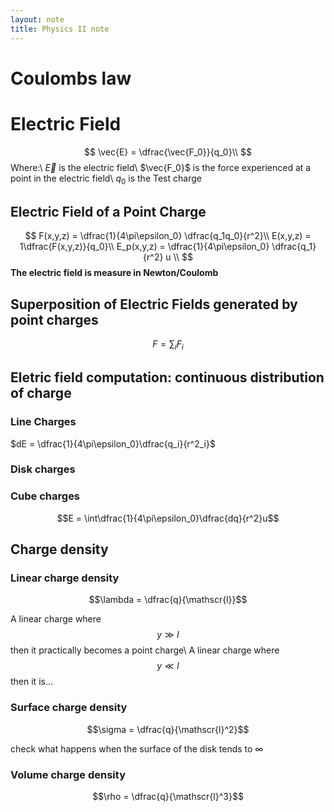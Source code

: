 ```yaml
---
layout: note
title: Physics II note
---
```


# Coulombs law #

# Electric Field #

$$
\vec{E} = \dfrac{\vec{F_0}}{q_0}\\
$$
Where:\\
$\vec{E}$ is the electric field\\
$\vec{F_0}$ is the force experienced at a point in the electric field\\
$q_0$ is the Test charge

## Electric Field of a Point Charge ##

$$
F(x,y,z) = \dfrac{1}{4\pi\epsilon_0} \dfrac{q_1q_0}{r^2}\\
E(x,y,z) = 1\dfrac{F(x,y,z)}{q_0}\\
E_p(x,y,z) = \dfrac{1}{4\pi\epsilon_0} \dfrac{q_1}{r^2} u \\
$$
**The electric field is measure in Newton/Coulomb**

## Superposition of Electric Fields generated by point charges ##

$$
F= \sum_{i} F_i
$$ 

## Eletric field computation: continuous distribution of charge ##

### Line Charges ###

$dE = \dfrac{1}{4\pi\epsilon_0}\dfrac{q_i}{r^2_i}$ 

### Disk charges ###


### Cube charges ###

$$E = \int\dfrac{1}{4\pi\epsilon_0}\dfrac{dq}{r^2}u$$

## Charge density ##

### Linear charge density ###

$$\lambda = \dfrac{q}{\mathscr{l}}$$

A linear charge where $$y \gg l$$ then it practically becomes a point charge\\
A linear charge where $$y \ll l$$ then it is...
### Surface charge density ###

$$\sigma = \dfrac{q}{\mathscr{l}^2}$$

check what happens when the surface of the disk tends to $\infty$
### Volume charge density ###

$$\rho = \dfrac{q}{\mathscr{l}^3}$$


